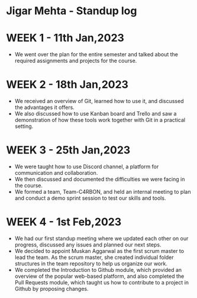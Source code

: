 # Jigar Mehta - Standup log
# WEEK 1 - 11th Jan,2023
- We went over the plan for the entire semester and talked about the required assignments and projects for the course.
# WEEK 2 - 18th Jan,2023
- We received an overview of Git, learned how to use it, and discussed the advantages it offers.
- We also discussed how to use Kanban board and Trello and saw a demonstration of how these tools work together with Git in a practical setting.
# WEEK 3 - 25th Jan,2023
- We were taught how to use Discord channel, a platform for communication and collaboration.
- We then discussed and documented the difficulties we were facing in the course.
- We formed a team, Team-C4RBON, and held an internal meeting to plan and conduct a demo sprint session to test our skills and tools.
# WEEK 4 - 1st Feb,2023
- We had our first standup meeting where we updated each other on our progress, discussed any issues and planned our next steps.
- We decided to appoint Muskan Aggarwal as the first scrum master to lead the team. As the scrum master, she created individual folder structures in the team repository to help us organize our work.
- We completed the Introduction to Github module, which provided an overview of the popular web-based platform, and also completed the Pull Requests module, which taught us how to contribute to a project in Github by proposing changes.
